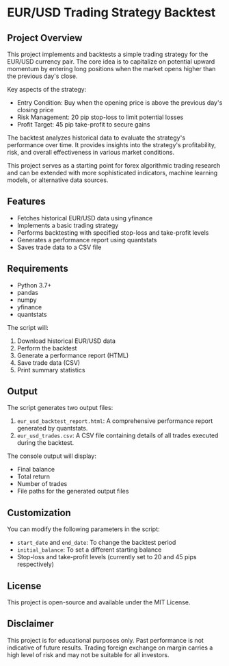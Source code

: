 # EUR/USD Trading Strategy Backtest

## Project Overview

This project implements and backtests a simple trading strategy for the EUR/USD currency pair. The core idea is to capitalize on potential upward momentum by entering long positions when the market opens higher than the previous day's close.

Key aspects of the strategy:
- Entry Condition: Buy when the opening price is above the previous day's closing price
- Risk Management: 20 pip stop-loss to limit potential losses
- Profit Target: 45 pip take-profit to secure gains

The backtest analyzes historical data to evaluate the strategy's performance over time. It provides insights into the strategy's profitability, risk, and overall effectiveness in various market conditions.

This project serves as a starting point for forex algorithmic trading research and can be extended with more sophisticated indicators, machine learning models, or alternative data sources.

## Features

- Fetches historical EUR/USD data using yfinance
- Implements a basic trading strategy
- Performs backtesting with specified stop-loss and take-profit levels
- Generates a performance report using quantstats
- Saves trade data to a CSV file

## Requirements

- Python 3.7+
- pandas
- numpy
- yfinance
- quantstats






The script will:
1. Download historical EUR/USD data
2. Perform the backtest
3. Generate a performance report (HTML)
4. Save trade data (CSV)
5. Print summary statistics

## Output

The script generates two output files:

1. `eur_usd_backtest_report.html`: A comprehensive performance report generated by quantstats.
2. `eur_usd_trades.csv`: A CSV file containing details of all trades executed during the backtest.

The console output will display:
- Final balance
- Total return
- Number of trades
- File paths for the generated output files

## Customization

You can modify the following parameters in the script:

- `start_date` and `end_date`: To change the backtest period
- `initial_balance`: To set a different starting balance
- Stop-loss and take-profit levels (currently set to 20 and 45 pips respectively)

## License

This project is open-source and available under the MIT License.

## Disclaimer

This project is for educational purposes only. Past performance is not indicative of future results. Trading foreign exchange on margin carries a high level of risk and may not be suitable for all investors.